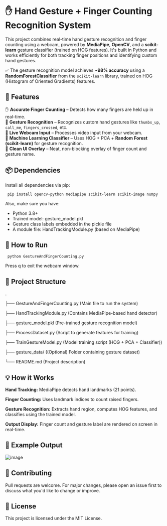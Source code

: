 # ✋ Hand Gesture + Finger Counting Recognition System  
This project combines real-time hand gesture recognition and finger counting using a webcam, powered by **MediaPipe**, **OpenCV**, and a **scikit-learn** gesture classifier (trained on HOG features). It's built in Python and works efficiently for both tracking finger positions and identifying custom hand gestures.

✅ The gesture recognition model achieves **~98% accuracy** using a **RandomForestClassifier** from the `scikit-learn` library, trained on HOG (Histogram of Oriented Gradients) features.

## 🔧 Features  
✋ **Accurate Finger Counting** – Detects how many fingers are held up in real-time.  
🤙 **Gesture Recognition** – Recognizes custom hand gestures like `thumbs_up`, `call_me`, `fingers_crossed`, etc.  
🎥 **Live Webcam Input** – Processes video input from your webcam.  
🧠 **Machine Learning Classifier** – Uses HOG + PCA + **Random Forest (scikit-learn)** for gesture recognition.  
🎯 **Clean UI Overlay** – Neat, non-blocking overlay of finger count and gesture name.


## 📦 Dependencies
Install all dependencies via pip:

     pip install opencv-python mediapipe scikit-learn scikit-image numpy


Also, make sure you have:
- Python 3.8+
- Trained model: gesture_model.pkl
- Gesture class labels embedded in the pickle file
- A module file: HandTrackingModule.py (based on MediaPipe)


## 🚀 How to Run

     python GestureAndFingerCounting.py

Press q to exit the webcam window.


## 📁 Project Structure
.

├── GestureAndFingerCounting.py     (Main file to run the system)

├── HandTrackingModule.py           (Contains MediaPipe-based hand detector)

├── gesture_model.pkl               (Pre-trained gesture recognition model)

├── ProcessDataset.py               (Script to generate features for training)

├── TrainGestureModel.py            (Model training script (HOG + PCA + Classifier))

├── gesture_data/                   ((Optional) Folder containing gesture dataset)

└── README.md                       (Project description)


## 💡 How it Works
**Hand Tracking:** MediaPipe detects hand landmarks (21 points).

**Finger Counting:** Uses landmark indices to count raised fingers.

**Gesture Recognition:** Extracts hand region, computes HOG features, and classifies using the trained model.

**Output Display:** Finger count and gesture label are rendered on screen in real-time.


## 📸 Example Output
![image](https://github.com/user-attachments/assets/18be22df-2218-40a6-8ccb-9bd6ecb692f7)


## 🙌 Contributing
Pull requests are welcome. For major changes, please open an issue first to discuss what you'd like to change or improve.

## 📄 License
This  project is licensed under the MIT License.

